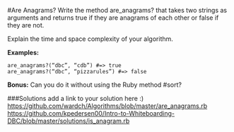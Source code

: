 #Are Anagrams?
Write the method are_anagrams? that takes two strings as arguments and returns true if they are anagrams of each other or false if they are not.

Explain the time and space complexity of your algorithm.


**Examples:**
```code
are_anagrams?(“dbc”, “cdb”) #=> true
are_anagrams?(“dbc”, “pizzarules”) #=> false
```

**Bonus:** Can you do it without using the Ruby method #sort?

###Solutions
add a link to your solution here :)
https://github.com/wardch/Algorithms/blob/master/are_anagrams.rb
https://github.com/kpedersen00/Intro-to-Whiteboarding-DBC/blob/master/solutions/is_anagram.rb
